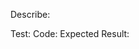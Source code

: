 <!-- Describe- and Test-block templates. Do not delete -- copy paste please -->
<!-- 
Describe: 

Test: 
Code: 
Expected Result:  
-->


Describe: 

Test: 
Code: 
Expected Result: